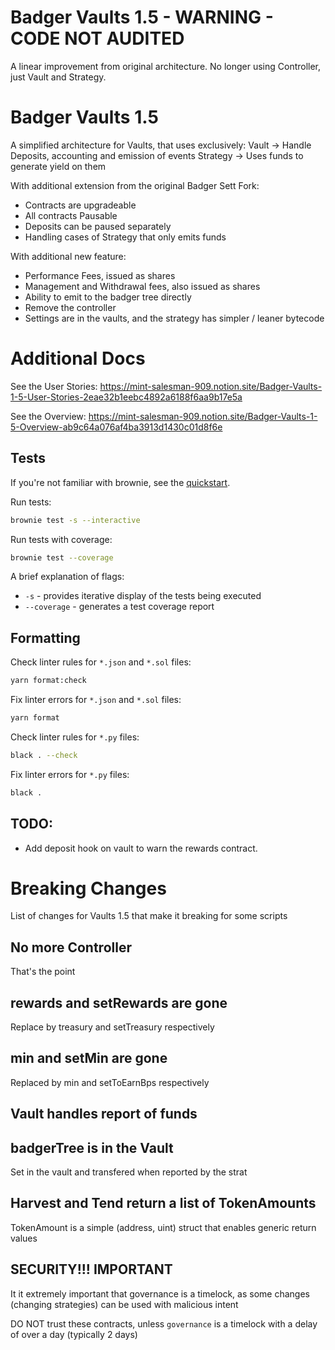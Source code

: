 # Badger Vaults 1.5 - WARNING - CODE NOT AUDITED

A linear improvement from original architecture. No longer using Controller, just Vault and Strategy.



# Badger Vaults 1.5

A simplified architecture for Vaults, that uses exclusively:
Vault -> Handle Deposits, accounting and emission of events
Strategy -> Uses funds to generate yield on them

With additional extension from the original Badger Sett Fork:
- Contracts are upgradeable
- All contracts Pausable
- Deposits can be paused separately
- Handling cases of Strategy that only emits funds

With additional new feature:
- Performance Fees, issued as shares
- Management and Withdrawal fees, also issued as shares
- Ability to emit to the badger tree directly
- Remove the controller
- Settings are in the vaults, and the strategy has simpler / leaner bytecode


# Additional Docs
See the User Stories:
https://mint-salesman-909.notion.site/Badger-Vaults-1-5-User-Stories-2eae32b1eebc4892a6188f6aa9b17e5a

See the Overview:
https://mint-salesman-909.notion.site/Badger-Vaults-1-5-Overview-ab9c64a076af4ba3913d1430c01d8f6e


## Tests

If you're not familiar with brownie, see the [quickstart](https://eth-brownie.readthedocs.io/en/stable/quickstart.html).

Run tests:

```bash
brownie test -s --interactive
```

Run tests with coverage:

```bash
brownie test --coverage
```

A brief explanation of flags:

- `-s` - provides iterative display of the tests being executed
- `--coverage` - generates a test coverage report

## Formatting

Check linter rules for `*.json` and `*.sol` files:

```bash
yarn format:check
```

Fix linter errors for `*.json` and `*.sol` files:

```bash
yarn format
```

Check linter rules for `*.py` files:

```bash
black . --check
```

Fix linter errors for `*.py` files:

```bash
black .
```

## TODO:

- Add deposit hook on vault to warn the rewards contract.



# Breaking Changes

List of changes for Vaults 1.5 that make it breaking for some scripts

## No more Controller
That's the point

## rewards and setRewards are gone
Replace by treasury and setTreasury respectively

## min and setMin are gone
Replaced by min and setToEarnBps respectively

## Vault handles report of funds

## badgerTree is in the Vault
Set in the vault and transfered when reported by the strat

## Harvest and Tend return a list of TokenAmounts
TokenAmount is a simple (address, uint) struct that enables generic return values


## SECURITY!!! IMPORTANT

It it extremely important that governance is a timelock, as some changes (changing strategies) can be used with malicious intent

DO NOT trust these contracts, unless `governance` is a timelock with a delay of over a day (typically 2 days)
